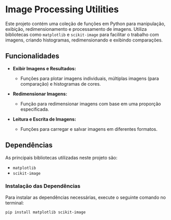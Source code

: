 # Image Processing Utilities

Este projeto contém uma coleção de funções em Python para manipulação, exibição, redimensionamento e processamento de imagens. Utiliza bibliotecas como `matplotlib` e `scikit-image` para facilitar o trabalho com imagens, criando histogramas, redimensionando e exibindo comparações.

## Funcionalidades

- **Exibir Imagens e Resultados:**
  - Funções para plotar imagens individuais, múltiplas imagens (para comparação) e histogramas de cores.
  
- **Redimensionar Imagens:**
  - Função para redimensionar imagens com base em uma proporção especificada.

- **Leitura e Escrita de Imagens:**
  - Funções para carregar e salvar imagens em diferentes formatos.

## Dependências

As principais bibliotecas utilizadas neste projeto são:

- `matplotlib`
- `scikit-image`

### Instalação das Dependências

Para instalar as dependências necessárias, execute o seguinte comando no terminal:

```bash
pip install matplotlib scikit-image

